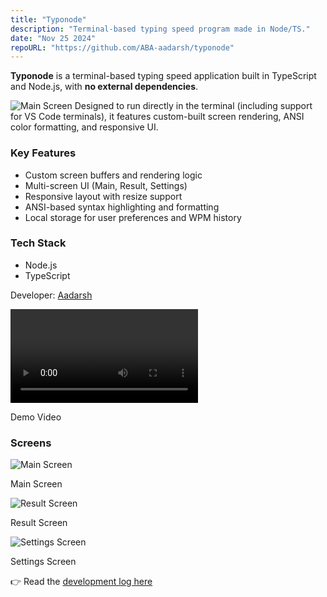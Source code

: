 ```yaml
---
title: "Typonode"
description: "Terminal-based typing speed program made in Node/TS."
date: "Nov 25 2024"
repoURL: "https://github.com/ABA-aadarsh/typonode"
---
```


**Typonode** is a terminal-based typing speed application built in TypeScript and Node.js, with **no external dependencies**.

![Main Screen](/assets/projects/typonode/main.png)
Designed to run directly in the terminal (including support for VS Code terminals), it features custom-built screen rendering, ANSI color formatting, and responsive UI.


### Key Features
- Custom screen buffers and rendering logic
- Multi-screen UI (Main, Result, Settings)
- Responsive layout with resize support
- ANSI-based syntax highlighting and formatting
- Local storage for user preferences and WPM history

### Tech Stack
- Node.js
- TypeScript

Developer: [Aadarsh](https://github.com/ABA-aadarsh)

<video controls>
  <source src="https://misc-assets.easycsit.com/typonode-demo-video.mp4" type="video/mp4" />
</video>
<p class="text-center">Demo Video</p>

### Screens

![Main Screen](/assets/projects/typonode/main.png)
<p class="text-center">Main Screen</p>

![Result Screen](/assets/projects/typonode/result.png)
<p class="text-center">Result Screen</p>

![Settings Screen](/assets/projects/typonode/settings.png)
<p class="text-center">Settings Screen</p>

👉 Read the [development log here](/logs/01-dev-process-behind-typonode)
